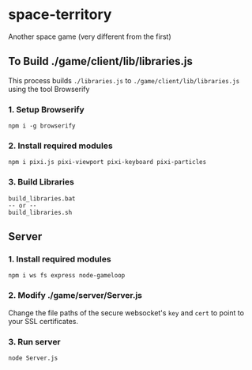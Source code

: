 # space-territory
Another space game (very different from the first)

## To Build ./game/client/lib/libraries.js

This process builds `./libraries.js` to `./game/client/lib/libraries.js` using the tool Browserify

### 1. Setup Browserify
```
npm i -g browserify
```

### 2. Install required modules
```
npm i pixi.js pixi-viewport pixi-keyboard pixi-particles
```

### 3. Build Libraries
```
build_libraries.bat
-- or --
build_libraries.sh
```

## Server

### 1. Install required modules
```
npm i ws fs express node-gameloop
```

### 2. Modify ./game/server/Server.js  
Change the file paths of the secure websocket's `key` and `cert` to point to your SSL certificates.

### 3. Run server
```
node Server.js
```
